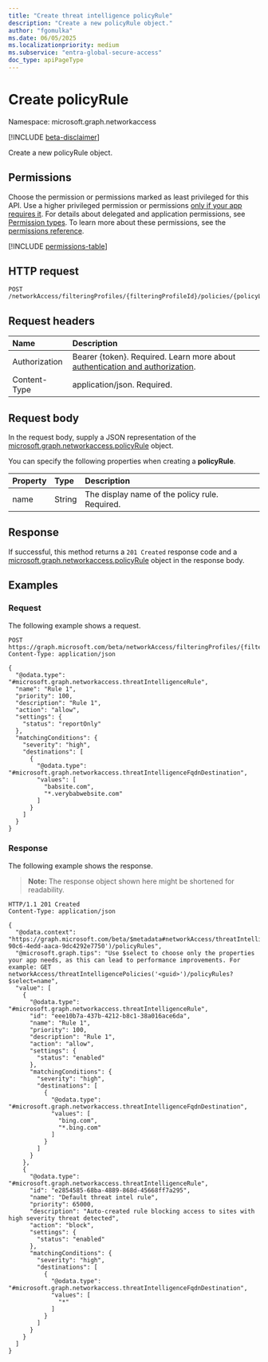 ```yaml
---
title: "Create threat intelligence policyRule"
description: "Create a new policyRule object."
author: "fgomulka"
ms.date: 06/05/2025
ms.localizationpriority: medium
ms.subservice: "entra-global-secure-access"
doc_type: apiPageType
---
```


# Create policyRule

Namespace: microsoft.graph.networkaccess

[!INCLUDE [beta-disclaimer](../../includes/beta-disclaimer.md)]

Create a new policyRule object.

## Permissions

Choose the permission or permissions marked as least privileged for this API. Use a higher privileged permission or permissions [only if your app requires it](/graph/permissions-overview#best-practices-for-using-microsoft-graph-permissions). For details about delegated and application permissions, see [Permission types](/graph/permissions-overview#permission-types). To learn more about these permissions, see the [permissions reference](/graph/permissions-reference).

<!-- {
  "blockType": "permissions",
  "name": "networkaccess-threatintelligencepolicy-post-policyrules-permissions"
}
-->
[!INCLUDE [permissions-table](../includes/permissions/networkaccess-threatintelligencepolicy-post-policyrules-permissions.md)]

## HTTP request

<!-- {
  "blockType": "ignored"
}
-->
``` http
POST /networkAccess/filteringProfiles/{filteringProfileId}/policies/{policyLinkId}/policy/policyRules
```

## Request headers

|Name|Description|
|:---|:---|
|Authorization|Bearer {token}. Required. Learn more about [authentication and authorization](/graph/auth/auth-concepts).|
|Content-Type|application/json. Required.|

## Request body

In the request body, supply a JSON representation of the [microsoft.graph.networkaccess.policyRule](../resources/networkaccess-policyrule.md) object.

You can specify the following properties when creating a **policyRule**.

|Property|Type|Description|
|:---|:---|:---|
|name|String|The display name of the policy rule. Required.|



## Response

If successful, this method returns a `201 Created` response code and a [microsoft.graph.networkaccess.policyRule](../resources/networkaccess-policyrule.md) object in the response body.

## Examples

### Request

The following example shows a request.
<!-- {
  "blockType": "request",
  "name": "create_threatintelligence_policyrule_from_"
}
-->
``` http
POST https://graph.microsoft.com/beta/networkAccess/filteringProfiles/{filteringProfileId}/policies/{policyLinkId}/policy/policyRules
Content-Type: application/json

{
  "@odata.type": "#microsoft.graph.networkaccess.threatIntelligenceRule",
  "name": "Rule 1",
  "priority": 100,
  "description": "Rule 1",
  "action": "allow",
  "settings": {
    "status": "reportOnly"
  },
  "matchingConditions": {
    "severity": "high",
    "destinations": [
      {
        "@odata.type": "#microsoft.graph.networkaccess.threatIntelligenceFqdnDestination",
        "values": [
          "babsite.com",
          "*.verybabwebsite.com"
        ]
      }
    ]
  }
}
```


### Response

The following example shows the response.
>**Note:** The response object shown here might be shortened for readability.
<!-- {
  "blockType": "response",
  "truncated": true,
  "@odata.type": "microsoft.graph.networkaccess.policyRule"
}
-->
``` http
HTTP/1.1 201 Created
Content-Type: application/json

{
  "@odata.context": "https://graph.microsoft.com/beta/$metadata#networkAccess/threatIntelligencePolicies('a8352c78-90c6-4edd-aaca-9dc4292e7750')/policyRules",
  "@microsoft.graph.tips": "Use $select to choose only the properties your app needs, as this can lead to performance improvements. For example: GET networkAccess/threatIntelligencePolicies('<guid>')/policyRules?$select=name",
  "value": [
    {
      "@odata.type": "#microsoft.graph.networkaccess.threatIntelligenceRule",
      "id": "eee10b7a-437b-4212-b8c1-38a016ace6da",
      "name": "Rule 1",
      "priority": 100,
      "description": "Rule 1",
      "action": "allow",
      "settings": {
        "status": "enabled"
      },
      "matchingConditions": {
        "severity": "high",
        "destinations": [
          {
            "@odata.type": "#microsoft.graph.networkaccess.threatIntelligenceFqdnDestination",
            "values": [
              "bing.com",
              "*.bing.com"
            ]
          }
        ]
      }    
    },
    {
      "@odata.type": "#microsoft.graph.networkaccess.threatIntelligenceRule",
      "id": "e2854585-68ba-4889-868d-45668ff7a295",
      "name": "Default threat intel rule",
      "priority": 65000,
      "description": "Auto-created rule blocking access to sites with high severity threat detected",
      "action": "block",
      "settings": {
        "status": "enabled"
      },
      "matchingConditions": {
        "severity": "high",
        "destinations": [
          {
            "@odata.type": "#microsoft.graph.networkaccess.threatIntelligenceFqdnDestination",
            "values": [
              "*"
            ]
          }
        ]
      }
    }
  ]
}
```


